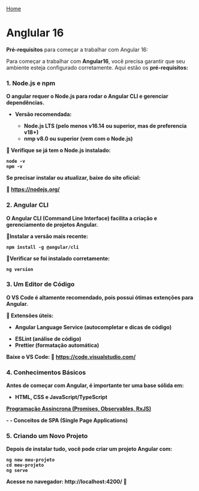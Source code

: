 
<div> 
<p><a href="https://github.com/JosiTubaroski/-FullStackAngular_16_-_.NET/blob/main/README.md">Home</a></p>
</div> 

# Anglular 16

<b>Pré-requisitos</b> para começar a trabalhar com Angular 16:

Para começar a trabalhar com <b>Angular16</b>, você precisa garantir que seu ambiente esteja configurado corretamente. Aqui estão os <b>pré-requisitos:

### 1. Node.js e npm

O angular requer o <b>Node.js</b> para rodar o Angular CLI e gerenciar dependências.

- Versão recomendada:

  - Node.js <b>LTS</b> (pelo menos <b>v16.14</b> ou superior, mas de preferencia v18+)
  - nmp <b>v8.0</b> ou superior (vem com o Node.js)

🔹 Verifique se já tem o Node.js instalado:

    node -v
    npm -v

Se precisar instalar ou atualizar, baixe do site oficial:

🔗 https://nodejs.org/

### 2. Angular CLI

O Angular CLI (Command Line Interface) facilita a criação e gerenciamento de projetos Angular.

🔹Instalar a versão mais recente:

    npm install -g @angular/cli

🔹Verificar se foi instalado corretamente:

    ng version

### 3. Um Editor de Código

O <b>VS Code</b> é altamente recomendado, pois possui ótimas extenções para Angular.

🔹 Extensões úteis:

- <b>Angular Language Service</b> (autocompletar e dicas de código)</a></p>
- <b>ESLint</b> (análise de código)
- <b>Prettier</b> (formatação automática)

Baixe o VS Code:
🔗 https://code.visualstudio.com/

### 4. Conhecimentos Básicos

Antes de começar com Angular, é importante ter uma base sólida em:

- <b>HTML, CSS e JavaScript/TypeScript</b>
<div> 
<p><a href="https://github.com/JosiTubaroski/Programacao_Assincrona/blob/main/README.md">Programação Assíncrona (Promises, Observables, RxJS)</a></p>
</div> 
- <b></b>
- <b>Conceitos de SPA (Single Page Applications)</b>

### 5. Criando um Novo Projeto

Depois de instalar tudo, você pode criar um projeto Angular com:

    ng new meu-projeto
    cd meu-projeto
    ng serve

Acesse no navegador: http://localhost:4200/ 🚀
